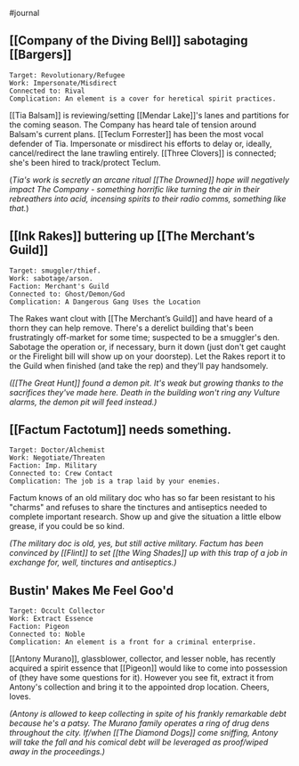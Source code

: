 ---
---

#journal 
## [[Company of the Diving Bell]] sabotaging [[Bargers]]

	Target: Revolutionary/Refugee
	Work: Impersonate/Misdirect
	Connected to: Rival
	Complication: An element is a cover for heretical spirit practices.

[[Tia Balsam]] is reviewing/setting [[Mendar Lake]]'s lanes and partitions for the coming season. The Company has heard tale of tension around Balsam's current plans. [[Teclum Forrester]] has been the most vocal defender of Tia. Impersonate or misdirect his efforts to delay or, ideally, cancel/redirect the lane trawling entirely. [[Three Clovers]] is connected; she's been hired to track/protect Teclum.

(*Tia's work is secretly an arcane ritual [[The Drowned]] hope will negatively impact The Company - something horrific like turning the air in their rebreathers into acid, incensing spirits to their radio comms, something like that.*)

## [[Ink Rakes]] buttering up [[The Merchant’s Guild]]

	Target: smuggler/thief. 
	Work: sabotage/arson. 
	Faction: Merchant's Guild 
	Connected to: Ghost/Demon/God
	Complication: A Dangerous Gang Uses the Location

The Rakes want clout with [[The Merchant’s Guild]] and have heard of a thorn they can help remove. There's a derelict building that's been frustratingly off-market for some time; suspected to be a smuggler's den. Sabotage the operation or, if necessary, burn it down (just don't get caught or the Firelight bill will show up on your doorstep). Let the Rakes report it to the Guild when finished (and take the rep) and they'll pay handsomely.

*([[The Great Hunt]] found a demon pit. It's weak but growing thanks to the sacrifices they've made here. Death in the building won't ring any Vulture alarms, the demon pit will feed instead.)* 


## [[Factum Factotum]] needs something.

	Target: Doctor/Alchemist
	Work: Negotiate/Threaten 
	Faction: Imp. Military 
	Connected to: Crew Contact
	Complication: The job is a trap laid by your enemies. 

Factum knows of an old military doc who has so far been resistant to his "charms" and refuses to share the tinctures and antiseptics needed to complete important research. Show up and give the situation a little elbow grease, if you could be so kind.

*(The military doc is old, yes, but still active military. Factum has been convinced by [[Flint]] to set [[the Wing Shades]] up with this trap of a job in exchange for, well, tinctures and antiseptics.)* 


## Bustin' Makes Me Feel Goo'd

	Target: Occult Collector
	Work: Extract Essence
	Faction: Pigeon
	Connected to: Noble
	Complication: An element is a front for a criminal enterprise.

[[Antony Murano]], glassblower, collector, and lesser noble, has recently acquired a spirit essence that [[Pigeon]] would like to come into possession of (they have some questions for it). However you see fit, extract it from Antony's collection and bring it to the appointed drop location. Cheers, loves. 

*(Antony is allowed to keep collecting in spite of his frankly remarkable debt because he's a patsy. The Murano family operates a ring of drug dens throughout the city. If/when [[The Diamond Dogs]] come sniffing, Antony will take the fall and his comical debt will be leveraged as proof/wiped away in the proceedings.)* 